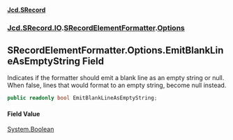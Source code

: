 #### [Jcd.SRecord](index.md 'index')
### [Jcd.SRecord.IO](Jcd.SRecord.IO.md 'Jcd.SRecord.IO').[SRecordElementFormatter](Jcd.SRecord.IO.SRecordElementFormatter.md 'Jcd.SRecord.IO.SRecordElementFormatter').[Options](Jcd.SRecord.IO.SRecordElementFormatter.Options.md 'Jcd.SRecord.IO.SRecordElementFormatter.Options')

## SRecordElementFormatter.Options.EmitBlankLineAsEmptyString Field

Indicates if the formatter should emit a blank line as an empty string or null.  
When false, lines that would format to an empty string, become null instead.

```csharp
public readonly bool EmitBlankLineAsEmptyString;
```

#### Field Value
[System.Boolean](https://docs.microsoft.com/en-us/dotnet/api/System.Boolean 'System.Boolean')